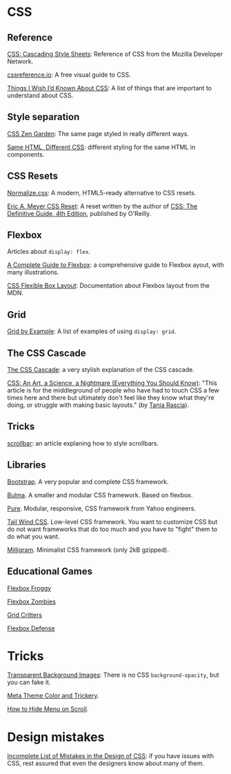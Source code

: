 # CSS

## Reference

[CSS: Cascading Style Sheets](https://developer.mozilla.org/en-US/docs/Web/CSS): Reference of CSS from the Mozilla Developer Network.

[cssreference.io](https://cssreference.io/): A free visual guide to CSS.

[Things I Wish I’d Known About CSS](https://cssfordesigners.com/articles/things-i-wish-id-known-about-css): A list of
things that are important to understand about CSS.


## Style separation

[CSS Zen Garden](http://www.csszengarden.com/): The same page styled in really different ways.

[Same HTML, Different CSS](https://ishadeed.com/article/same-html-different-css/): different styling for the same HTML in components.


## CSS Resets

[Normalize.css](https://necolas.github.io/normalize.css/): A modern, HTML5-ready alternative to CSS resets.

[Eric A. Meyer CSS Reset](https://meyerweb.com/eric/tools/css/reset/): A reset written by the author of [CSS: The Definitive Guide, 4th Edition](https://meyerweb.com/eric/books/css-tdg/), published by O'Reilly.


## Flexbox

Articles about ``display: flex``.

[A Complete Guide to Flexbox](https://css-tricks.com/snippets/css/a-guide-to-flexbox/): a comprehensive guide to Flexbox ayout, with many illustrations.

[CSS Flexible Box Layout](https://developer.mozilla.org/en-US/docs/Web/CSS/CSS_Flexible_Box_Layout): Documentation about Flexbox layout from the MDN.


## Grid

[Grid by Example](https://gridbyexample.com/examples/): A list of examples of using ``display: grid``.


## The CSS Cascade

[The CSS Cascade](https://wattenberger.com/blog/css-cascade): a very stylish explanation of the CSS cascade.

[CSS: An Art, a Science, a Nightmare (Everything You Should Know)](https://www.taniarascia.com/overview-of-css-concepts/): "This article is for the middleground of people who have had to touch CSS a few times here and there but ultimately don't feel like they know what they're doing, or struggle with making basic layouts." (by [Tania Rascia](https://www.taniarascia.com/)).


## Tricks

[scrollbar](https://css-tricks.com/almanac/properties/s/scrollbar/): an article explaning how to style scrollbars.


## Libraries

[Bootstrap](https://getbootstrap.com/). A very popular and complete CSS framework. 

[Bulma](https://bulma.io/). A smaller and modular CSS framework. Based on flexbox.

[Pure](https://purecss.io/). Modular, responsive, CSS framework from Yahoo engineers.

[Tail Wind CSS](https://tailwindcss.com/). Low-level CSS framework. You want to customize CSS but do not want frameworks that do too much and you have to "fight" them to do what you want.

[Milligram](https://milligram.io/). Minimalist CSS framework (only 2kB gzipped).


## Educational Games

[Flexbox Froggy](https://flexboxfroggy.com/)

[Flexbox Zombies](https://mastery.games/p/flexbox-zombies)

[Grid Critters](https://gridcritters.com/)

[Flexbox Defense](http://www.flexboxdefense.com/)


# Tricks

[Transparent Background Images](https://css-tricks.com/snippets/css/transparent-background-images/): There is no CSS ``background-opacity``, but you can fake it.

[Meta Theme Color and Trickery](https://css-tricks.com/meta-theme-color-and-trickery/).


[How to Hide Menu on Scroll](https://www.w3schools.com/howto/howto_js_navbar_hide_scroll.asp).


# Design mistakes

[Incomplete List of Mistakes in the Design of CSS](https://wiki.csswg.org/ideas/mistakes): if
you have issues with CSS, rest assured that even the designers know about many of them.
